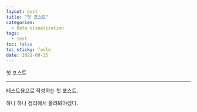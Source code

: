 ```yaml
---
layout: post
title: "첫 포스트"
categories: 
  - Data Visualization
tags: 
  - test
toc: false
toc_sticky: fasle
date: 2021-09-25
---
```


첫 포스트

-----------------

테스트용으로 작성하는 첫 포스트.   

하나 하나 정리해서 올려봐야겠다.   

